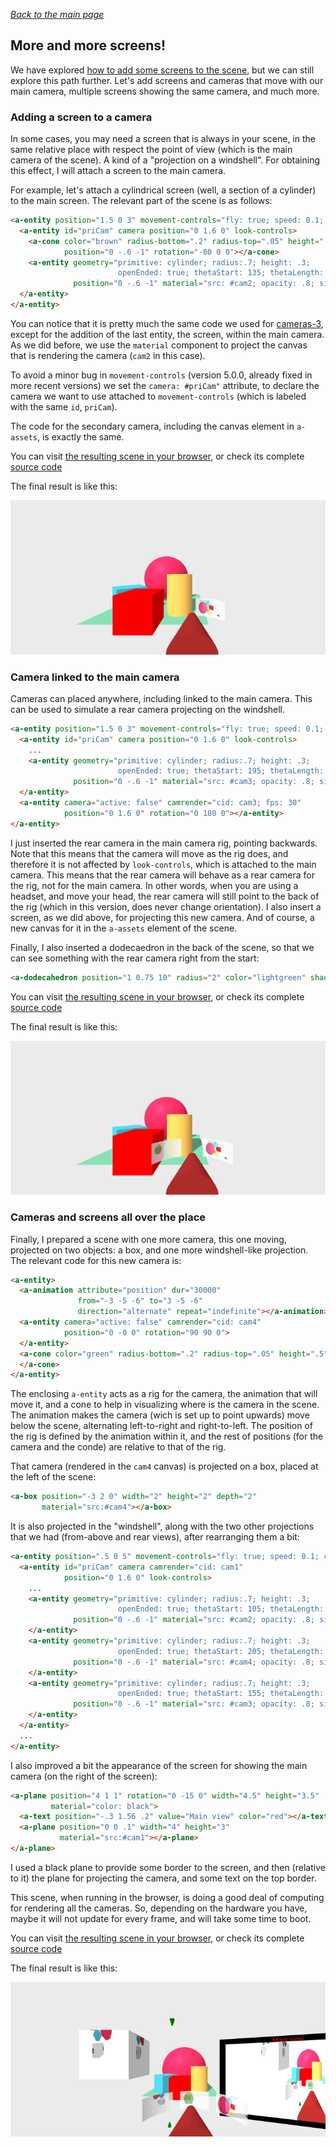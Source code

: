 
*[Back to the main page](../README.md)*

## More and more screens!

We have explored
[how to add some screens to the scene](../camrender-01/README.md),
but we can still explore this path further.
Let's add screens and cameras that move with our main camera,
multiple screens showing the same camera, and much more.

### Adding a screen to a camera

In some cases, you may need a screen that is always in your scene,
in the same relative place with respect the point of view
(which is the main camera of the scene).
A kind of a "projection on a windshell".
For obtaining this effect, I will attach a screen to the main camera.

For example, let's attach a cylindrical screen
(well, a section of a cylinder) to the main screen.
The relevant part of the scene is as follows:

```html
<a-entity position="1.5 0 3" movement-controls="fly: true; speed: 0.1; camera: #priCam">
  <a-entity id="priCam" camera position="0 1.6 0" look-controls>
    <a-cone color="brown" radius-bottom=".2" radius-top=".05" height=".5"
            position="0 -.6 -1" rotation="-80 0 0"></a-cone>
    <a-entity geometry="primitive: cylinder; radius:.7; height: .3;
                        openEnded: true; thetaStart: 135; thetaLength: 40"
              position="0 -.6 -1" material="src: #cam2; opacity: .8; side: back"></a-entity>
  </a-entity>
</a-entity>
```

You can notice that it is pretty much the same code we used for
[cameras-3](../camrender-01/README.md#screens-as-texture), except for the
addition of the last entity, the screen, within the main camera.
As we did before, we use the `material` component to project the canvas
that is rendering the camera (`cam2` in this case).

To avoid a minor bug in `movement-controls` (version 5.0.0, already fixed in more recent versions) we set the
`camera: #priCam"` attribute, to declare the camera we want to use 
attached to `movement-controls` (which is labeled with the same `id`, `priCam`).

The code for the secondary camera, including the canvas element in `a-assets`,
is exactly the same.

You can visit [the resulting scene in your browser](cameras-4.html),
or check its complete [source code](https://github.com/jgbarah/aframe-playground/blob/master/camrenderer-02/cameras-4.html)

The final result is like this:

![Screen with camera](aframe-cameras-4.gif)

### Camera linked to the main camera

Cameras can placed anywhere, including linked to the main camera.
This can be used to simulate a rear camera projecting on the windshell.

```html
<a-entity position="1.5 0 3" movement-controls="fly: true; speed: 0.1; camera: #priCam">
  <a-entity id="priCam" camera position="0 1.6 0" look-controls>
    ...
    <a-entity geometry="primitive: cylinder; radius:.7; height: .3;
                        openEnded: true; thetaStart: 195; thetaLength: 40"
              position="0 -.6 -1" material="src: #cam3; opacity: .8; side: back"></a-entity>
  </a-entity>
  <a-entity camera="active: false" camrender="cid: cam3; fps: 30"
            position="0 1.6 0" rotation="0 180 0"></a-entity>
</a-entity>
```

I just inserted the rear camera in the main camera rig,
pointing backwards. Note that this means that the camera will move
as the rig does, and therefore it is not affected by `look-controls`,
which is attached to the main camera.
This means that the rear camera will behave as a rear camera for the rig,
not for the main camera.
In other words, when you are using a headset, and move your head,
the rear camera will still point to the back of the rig
(which in this version, does never change orientation).
I also insert a screen, as we did above, for projecting this new camera.
And of course, a new canvas for it in the `a-assets` element of the scene.

Finally, I also inserted a dodecaedron in the back of the scene,
so that we can see something with the rear camera right from the start:

```html
<a-dodecahedron position="1 0.75 10" radius="2" color="lightgreen" shadow></a-dodecahedron>
```

You can visit [the resulting scene in your browser](cameras-5.html),
or check its complete [source code](https://github.com/jgbarah/aframe-playground/blob/master/camrenderer-02/cameras-5.html)

The final result is like this:

![Screen with camera](aframe-cameras-5.gif)


### Cameras and screens all over the place

Finally, I prepared a scene with one more camera,
this one moving, projected on two objects: a box, and one more windshell-like projection. 
The relevant code for this new camera is:

```html
<a-entity>
  <a-animation attribute="position" dur="30000"
               from="-3 -5 -6" to="3 -5 -6"
               direction="alternate" repeat="indefinite"></a-animation>
  <a-entity camera="active: false" camrender="cid: cam4"
            position="0 -0 0" rotation="90 90 0">
  </a-entity>
  <a-cone color="green" radius-bottom=".2" radius-top=".05" height=".5">
  </a-cone>
</a-entity>
```

The enclosing `a-entity` acts as a rig for the camera,
the animation that will move it, and a cone to help in visualizing where is
the camera in the scene.
The animation makes the camera (wich is set up to point upwards)
move below the scene, alternating left-to-right and right-to-left.
The position of the rig is defined by the animation within it,
and the rest of positions (for the camera and the conde) are relative to that of the rig.

That camera (rendered in the `cam4` canvas) is projected on a box,
placed at the left of the scene:

```html
<a-box position="-3 2 0" width="2" height="2" depth="2"
       material="src:#cam4"></a-box>
```

It is also projected in the "windshell", along with the two other
projections that we had (from-above and rear views), after rearranging
them a bit:

```html
<a-entity position=".5 0 5" movement-controls="fly: true; speed: 0.1; camera: #priCam">
  <a-entity id="priCam" camera camrender="cid: cam1"
            position="0 1.6 0" look-controls>
    ...
    <a-entity geometry="primitive: cylinder; radius:.7; height: .3;
                        openEnded: true; thetaStart: 105; thetaLength: 40"
              position="0 -.6 -1" material="src: #cam2; opacity: .8; side: back">
    </a-entity>
    <a-entity geometry="primitive: cylinder; radius:.7; height: .3;
                        openEnded: true; thetaStart: 205; thetaLength: 40"
              position="0 -.6 -1" material="src: #cam4; opacity: .8; side: back">
    </a-entity>
    <a-entity geometry="primitive: cylinder; radius:.7; height: .3;
                        openEnded: true; thetaStart: 155; thetaLength: 40"
              position="0 -.6 -1" material="src: #cam3; opacity: .8; side: back">
    </a-entity>
  </a-entity>
  ...
</a-entity>
```

I also improved a bit the appearance of the screen for showing the
main camera (on the right of the screen):

```html
<a-plane position="4 1 1" rotation="0 -15 0" width="4.5" height="3.5"
         material="color: black">
  <a-text position="-.3 1.56 .2" value="Main view" color="red"></a-text>
  <a-plane position="0 0 .1" width="4" height="3"
           material="src:#cam1"></a-plane>
</a-plane>
```

I used a black plane to provide some border to the screen, and then
(relative to it) the plane for projecting the camera, and some text
on the top border.

This scene, when running in the browser, is doing a good deal of computing
for rendering all the cameras. So, depending on the hardware you have,
maybe it will not update for every frame, and will take some time
to boot.

You can visit [the resulting scene in your browser](cameras-6.html),
or check its complete [source code](https://github.com/jgbarah/aframe-playground/blob/master/camrenderer-02/cameras-6.html)

The final result is like this:

![Screen with camera](aframe-cameras-6.gif)
